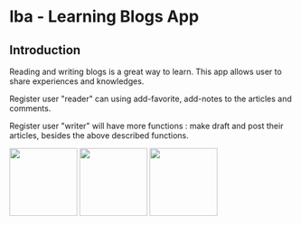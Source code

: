 # lba - Learning Blogs App

## Introduction

  <p>Reading and writing blogs is a great way to learn. This app allows user to share experiences and knowledges.</p> 
  </p>Register user "reader" can using add-favorite, add-notes to the articles and comments.</p>
  </p>Register user "writer" will have more functions : make draft and post their articles, besides the above described functions.</p>
<img src="upload/lba-01.png" width="120"/>
<img src="upload/lba-02.png" width="120"/>
<img src="upload/lba-03.png" width="120"/>

##
